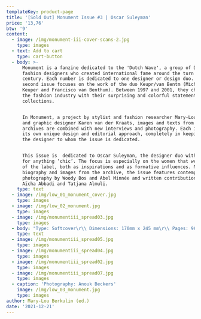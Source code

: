 ```yaml
---
templateKey: product-page
title: '[Sold Out] Monument Issue #3 | Oscar Suleyman'
price: '13,76'
btw: '9'
content:
  - image: /img/monument-iii-cover-scans-2.jpg
    type: images
  - text: Add to cart
    type: cart-button
  - body: >-
      Monument is a fanzine dedicated to the 'Dutch Wave', a group of Dutch
      fashion designers who created international fame around the turn of the
      century. Each number is dedicated to one designer or design duo. This
      second issue focuses on the work of the duo Keupr/van Bentm (Michiel
      Keuper and Francisco van Benthum). Between 1997 and 2001, they challenged
      the fashion industry with their surprising and colorful statement
      collections.


      In Monument, a project by stylist and fashion researcher Mary-Lou Berkulin
      and graphic designer Karen van der Kraats, images and texts from various
      archives are combined with new interviews and photography. Each issue has
      its own unique design and editorial approach, completely in keeping with
      the designer to whom the issue is dedicated. 


      This issue is  dedicated to Oscar Suleyman, the designer duo with a taste
      for anything ‘chic’. The focus is especially on the women that were part
      of the label, both as inspirations and as formative influences. Next to a
      biography and images from the archive, the issue features contemporary
      photography by Woody Bos and Abel Minnée and written contributions by
      Aïcha Abbadi and Tatjana Almuli.
    type: text
  - image: /img/low_01_monument_cover.jpg
    type: images
  - image: /img/low_02_monument.jpg
    type: images
  - image: /img/monumentiii_spread03.jpg
    type: images
  - body: "Type: Softcover\r\\ Dimensions: 170mm x 245 mm\r\\ Pages: 96\r\\ Editor: Mary-Lou Berkulin\r\\ Art Direction: Karen van de Kraats\r\\ Photography: Woody Bos, Abel Minnée\r\\ Contributor: Aïcha Abbadi, Tatjana Almuli\r\\ Graphic Design: Karen van de Kraats\r\\ Release date: November 2021\r\\ Binding: bound and glued\r\\ Colour: Full colour\r\\ Printer: Wilco Art Books\r\\ Language: English\r\\ Text editor: Melanie Bomans\r\\ Made possible by: Creative Industries Fund and Pictoright Fund"
    type: text
  - image: /img/monumentiii_spread05.jpg
    type: images
  - image: /img/monumentiii_spread04.jpg
    type: images
  - image: /img/monumentiii_spread02.jpg
    type: images
  - image: /img/monumentiii_spread07.jpg
    type: images
  - caption: 'Photography: Anouk Beckers'
    image: /img/low_03_monument.jpg
    type: images
author: Mary-Lou Berkulin (ed.)
date: '2021-12-21'
---
```


